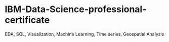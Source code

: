 # IBM-Data-Science-professional-certificate
EDA, SQL, Visualization, Machine Learning, Time series, Geospatial Analysis
